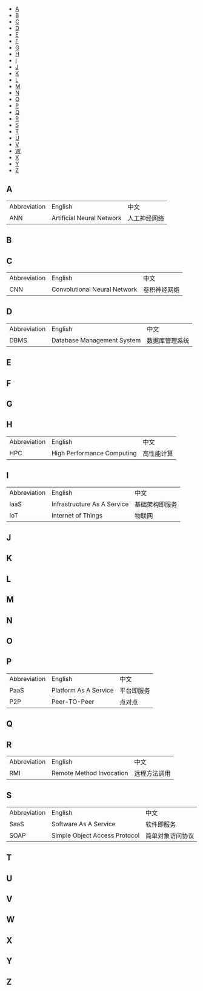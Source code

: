 - [A](#a)
- [B](#b)
- [C](#c)
- [D](#d)
- [E](#e)
- [F](#f)
- [G](#g)
- [H](#h)
- [I](#i)
- [J](#j)
- [K](#k)
- [L](#l)
- [M](#m)
- [N](#n)
- [O](#o)
- [P](#p)
- [Q](#q)
- [R](#r)
- [S](#s)
- [T](#t)
- [U](#u)
- [V](#v)
- [W](#w)
- [X](#x)
- [Y](#y)
- [Z](#z)

## A 
<table>
    <tr><td>Abbreviation</td><td>English</td><td>中文</td></tr>
    <tr><td>ANN</td><td>Artificial Neural Network</td><td>人工神经网络</td></tr>
</table>

## B

## C
<table>
    <tr><td>Abbreviation</td><td>English</td><td>中文</td></tr>
    <tr><td>CNN</td><td>Convolutional Neural Network</td><td>卷积神经网络</td></tr>
</table>


## D
<table>
    <tr><td>Abbreviation</td><td>English</td><td>中文</td></tr>
    <tr><td>DBMS</td><td>Database Management System</td><td>数据库管理系统</td></tr>
</table>

## E

## F

## G

## H
<table>
    <tr><td>Abbreviation</td><td>English</td><td>中文</td></tr>
    <tr><td>HPC</td><td>High Performance Computing</td><td>高性能计算</td></tr>
</table>

## I
<table>
    <tr><td>Abbreviation</td><td>English</td><td>中文</td></tr>
    <tr><td>IaaS</td><td>Infrastructure As A Service</td><td>基础架构即服务</td></tr>
    <tr><td>IoT</td><td>Internet of Things</td><td>物联网</td></tr>
</table>

## J

## K

## L

## M

## N

## O

## P
<table>
    <tr><td>Abbreviation</td><td>English</td><td>中文</td></tr>
    <tr><td>PaaS</td><td>Platform As A Service</td><td>平台即服务</td></tr>
    <tr><td>P2P</td><td>Peer-TO-Peer</td><td>点对点</td></tr>
</table>


## Q

## R
<table>
    <tr><td>Abbreviation</td><td>English</td><td>中文</td></tr>
    <tr><td>RMI</td><td>Remote Method Invocation</td><td>远程方法调用</td></tr>
</table>

## S
<table>
    <tr><td>Abbreviation</td><td>English</td><td>中文</td></tr>
    <tr><td>SaaS</td><td>Software As A Service</td><td>软件即服务</td></tr>
    <tr><td>SOAP</td><td>Simple Object Access Protocol</td><td>简单对象访问协议</td></tr>
</table>

## T

## U

## V

## W

## X

## Y

## Z

